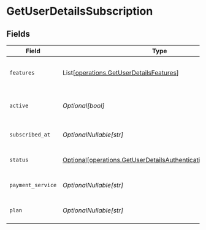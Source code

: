 # GetUserDetailsSubscription


## Fields

| Field                                                                                                                                    | Type                                                                                                                                     | Required                                                                                                                                 | Description                                                                                                                              | Example                                                                                                                                  |
| ---------------------------------------------------------------------------------------------------------------------------------------- | ---------------------------------------------------------------------------------------------------------------------------------------- | ---------------------------------------------------------------------------------------------------------------------------------------- | ---------------------------------------------------------------------------------------------------------------------------------------- | ---------------------------------------------------------------------------------------------------------------------------------------- |
| `features`                                                                                                                               | List[[operations.GetUserDetailsFeatures](../../models/operations/getuserdetailsfeatures.md)]                                             | :heavy_minus_sign:                                                                                                                       | List of features allowed on your Plex Pass subscription                                                                                  |                                                                                                                                          |
| `active`                                                                                                                                 | *Optional[bool]*                                                                                                                         | :heavy_minus_sign:                                                                                                                       | If the account's Plex Pass subscription is active                                                                                        | true                                                                                                                                     |
| `subscribed_at`                                                                                                                          | *OptionalNullable[str]*                                                                                                                  | :heavy_minus_sign:                                                                                                                       | Date the account subscribed to Plex Pass                                                                                                 | 2021-04-12T18:21:12Z                                                                                                                     |
| `status`                                                                                                                                 | [Optional[operations.GetUserDetailsAuthenticationResponseStatus]](../../models/operations/getuserdetailsauthenticationresponsestatus.md) | :heavy_minus_sign:                                                                                                                       | String representation of subscriptionActive                                                                                              | Inactive                                                                                                                                 |
| `payment_service`                                                                                                                        | *OptionalNullable[str]*                                                                                                                  | :heavy_minus_sign:                                                                                                                       | Payment service used for your Plex Pass subscription                                                                                     |                                                                                                                                          |
| `plan`                                                                                                                                   | *OptionalNullable[str]*                                                                                                                  | :heavy_minus_sign:                                                                                                                       | Name of Plex Pass subscription plan                                                                                                      |                                                                                                                                          |